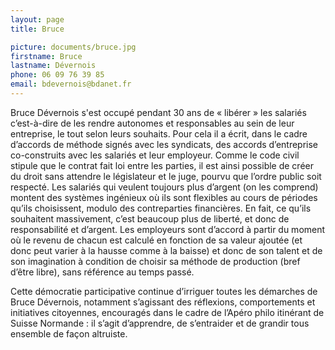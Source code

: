 ```yaml
---
layout: page
title: Bruce

picture: documents/bruce.jpg
firstname: Bruce
lastname: Dévernois
phone: 06 09 76 39 85
email: bdevernois@bdanet.fr
---
```


Bruce Dévernois s'est occupé pendant 30 ans de « libérer » les salariés c’est-à-dire de les rendre autonomes et responsables au sein de leur entreprise, le tout selon leurs souhaits. Pour cela il a écrit, dans le cadre d’accords de méthode signés avec les syndicats, des accords d’entreprise co-construits avec les salariés et leur employeur. Comme le code civil stipule que le contrat fait loi entre les parties, il est ainsi possible de créer du droit sans attendre le législateur et le juge, pourvu que l’ordre public soit respecté. Les salariés qui veulent toujours plus d’argent (on les comprend) montent des systèmes ingénieux où ils sont flexibles au cours de périodes qu’ils choisissent, modulo des contreparties financières. En fait, ce qu’ils souhaitent massivement, c’est beaucoup plus de liberté, et donc de responsabilité et d’argent. Les employeurs sont d’accord à partir du moment où le revenu de chacun est calculé en fonction de sa valeur ajoutée (et donc peut varier à la hausse comme à la baisse) et donc de son talent et de son imagination à condition de choisir sa méthode de production (bref d’être libre), sans référence au temps passé.

Cette démocratie participative continue d’irriguer toutes les démarches de Bruce Dévernois, notamment s’agissant des réflexions, comportements et initiatives citoyennes, encouragés dans le cadre de l’Apéro philo itinérant de Suisse Normande : 
il s’agit d’apprendre, de s’entraider et de grandir tous ensemble de façon altruiste.

